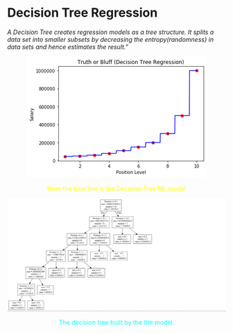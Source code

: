 Decision Tree Regression
===================================

*A Decision Tree creates regression models as a tree structure. It splits a data set into smaller subsets by decreasing the entropy(randomness) in data sets and hence estimates the result."*


<div align="center"> <img src="decision_tree.png"> </div>

<p align="center" style="color:yellow">Here the blue line is the Decision Tree ML model </p>

<div align="center"> <img src="tree.png"> </div>
<p align="center" style="color:cyan"> The decision tree built by the the model.</p>